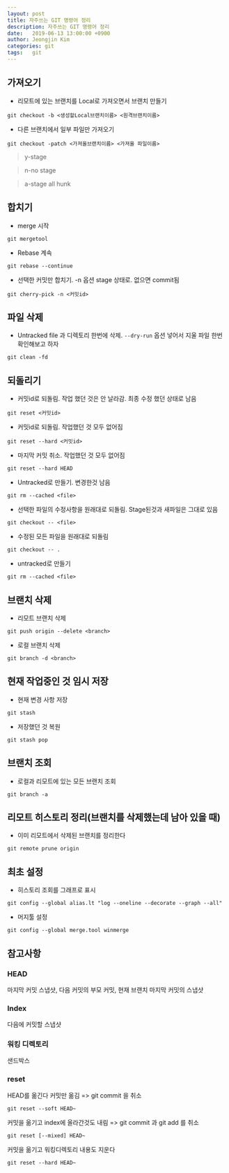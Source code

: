 ```yaml
---
layout: post
title: 자주쓰는 GIT 명령어 정리
description: 자주쓰는 GIT 명령어 정리
date:   2019-06-13 13:00:00 +0900
author: Jeongjin Kim
categories: git
tags:	git
---
```

## 가져오기
* 리모트에 있는 브랜치를 Local로 가져오면서 브랜치 만들기
```plain
git checkout -b <생성할Local브랜치이름> <원격브랜치이름>
```
* 다른 브랜치에서 일부 파일만 가져오기
```plain
git checkout -patch <가져올브랜치이름> <가져올 파일이름>
```
>y-stage

>n-no stage

>a-stage all hunk

## 합치기
* merge 시작
```plain
git mergetool
```
* Rebase 계속
```plain
git rebase --continue
```
* 선택한 커밋만 합치기. -n 옵션 stage 상태로. 없으면 commit됨
```plain
git cherry-pick -n <커밋id>
```

## 파일 삭제
* Untracked file 과 디렉토리 한번에 삭제. `--dry-run` 옵션 넣어서 지울 파일 한번 확인해보고 하자
```plain
git clean -fd
```

## 되돌리기
* 커밋id로 되돌림. 작업 했던 것은 안 날라감. 최종 수정 했던 상태로 남음
```plain
git reset <커밋id>
```
* 커밋id로 되돌림. 작업했던 것 모두 없어짐
```plain
git reset --hard <커밋id>
```
* 마지막 커밋 취소. 작업했던 것 모두 없어짐
```plain
git reset --hard HEAD
```
* Untracked로 만들기. 변경한것 남음
```plain
git rm --cached <file>
```
* 선택한 파일의 수정사항을 원래대로 되돌림. Stage된것과 새파일은 그대로 있음
```plain
git checkout -- <file>
```
* 수정된 모든 파일을 원래대로 되돌림
```plain
git checkout -- .
```
* untracked로 만들기
```plain
git rm --cached <file>
```

## 브랜치 삭제
* 리모트 브랜치 삭제
```plain
git push origin --delete <branch>
```
* 로컬 브랜치 삭제
```plain
git branch -d <branch>
```

## 현재 작업중인 것 임시 저장
* 현재 변경 사항 저장
```plain
git stash
```
* 저장했던 것 복원
```plain
git stash pop
```

## 브랜치 조회
* 로컬과 리모트에 있는 모든 브랜치 조회
```plain
git branch -a
```


## 리모트 히스토리 정리(브랜치를 삭제했는데 남아 있을 때)
* 이미 리모트에서 삭제된 브랜치를 정리한다
```plain
git remote prune origin
```


## 최초 설정
* 히스토리 조회를 그래프로 표시
```plain
git config --global alias.lt "log --oneline --decorate --graph --all"
```
* 머지툴 설정
```plain
git config --global merge.tool winmerge
```

## 참고사항
### HEAD
마지막 커밋 스냅샷, 다음 커밋의 부모 커밋, 현재 브랜치 마지막 커밋의 스냅샷
### Index
다음에 커밋할 스냅샷
### 워킹 디렉토리
샌드박스
### reset
HEAD를 옮긴다
커밋만 옮김 => git commit 을 취소
```plain
git reset --soft HEAD~
```
커밋을 옮기고 index에 올라간것도 내림 => git commit 과 git add 를 취소
```plain
git reset [--mixed] HEAD~
```
커밋을 옮기고 워킹디렉토리 내용도 지운다
```plain
git reset --hard HEAD~
```

